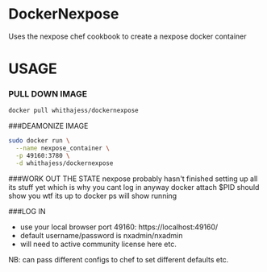 DockerNexpose
=============

Uses the nexpose chef cookbook to create a nexpose docker container

USAGE
=============

### PULL DOWN IMAGE
```bash
docker pull whithajess/dockernexpose
```

###DEAMONIZE IMAGE
```bash
sudo docker run \
  --name nexpose_container \
  -p 49160:3780 \
  -d whithajess/dockernexpose
```

###WORK OUT THE STATE
nexpose probably hasn't finished setting up all its stuff yet which is why you cant log in anyway docker attach $PID should show you wtf its up to docker ps will show running

###LOG IN
  * use your local browser port 49160: https://localhost:49160/
  * default username/password is nxadmin/nxadmin
  * will need to active community license here etc.

NB: can pass different configs to chef to set different defaults etc.
